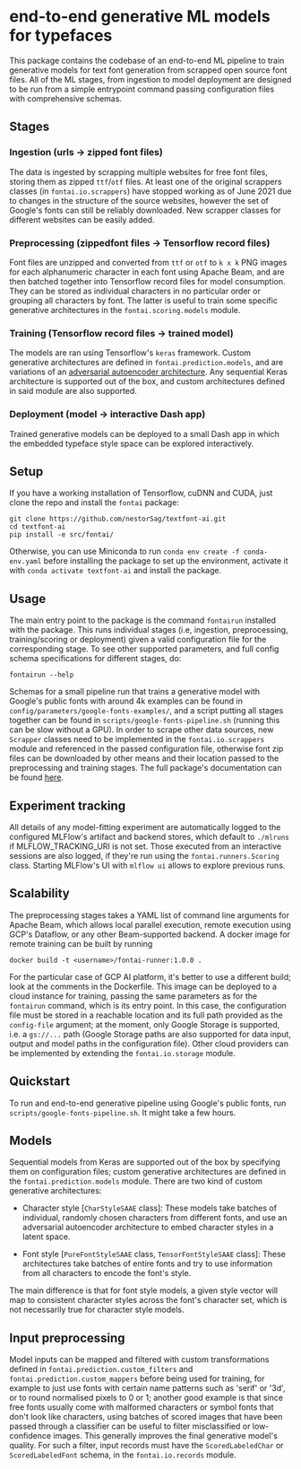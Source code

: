 
# end-to-end generative ML models for typefaces

This package contains the codebase of an end-to-end ML pipeline to train generative models for text font generation from scrapped open source font files. All of the ML stages, from ingestion to model deployment are designed to be run from a simple entrypoint command passing configuration files with comprehensive schemas. 

## Stages

### Ingestion (urls -> zipped font files)

The data is ingested by scrapping multiple websites for free font files, storing them as zipped `ttf`/`otf` files. At least one of the original scrappers classes (in `fontai.io.scrappers`) have stopped working as of June 2021 due to changes in the structure of the source websites, however the set of Google's fonts can still be reliably downloaded. New scrapper classes for different websites can be easily added.


### Preprocessing (zippedfont files -> Tensorflow record files)

Font files are unzipped and converted from `ttf` or `otf` to `k x k` PNG images for each alphanumeric character in each font using Apache Beam, and are then batched together into Tensorflow record files for model consumption. They can be stored as individual characters in no particular order or grouping all characters by font. The latter is useful to train some specific generative architectures in the `fontai.scoring.models` module.

### Training (Tensorflow record files -> trained model)

The models are ran using Tensorflow's `keras` framework. Custom generative architectures are defined in `fontai.prediction.models`, and are variations of an [adversarial autoencoder architecture](https://arxiv.org/abs/1511.05644). Any sequential Keras architecture is supported out of the box, and custom architectures defined in said module are also supported.

### Deployment (model -> interactive Dash app)

Trained generative models can be deployed to a small Dash app in which the embedded typeface style space can be explored interactively. 

## Setup

If you have a working installation of Tensorflow, cuDNN and CUDA, just clone the repo and install the `fontai` package:

```
git clone https://github.com/nestorSag/textfont-ai.git
cd textfont-ai
pip install -e src/fontai/
```

Otherwise, you can use Miniconda to run `conda env create -f conda-env.yaml` before installing the package to set up the environment, activate it with `conda activate textfont-ai` and install the package.


## Usage

The main entry point to the package is the command  `fontairun` installed with the package. This runs individual stages (i.e, ingestion, preprocessing, training/scoring or deployment) given a valid configuration file for the corresponding stage. To see other supported parameters, and full config schema specifications for different stages, do:

```
fontairun --help
```

Schemas for a small pipeline run that trains a generative model with Google's public fonts with around 4k examples can be found in `config/parameters/google-fonts-examples/`, and a script putting all stages together can be found in `scripts/google-fonts-pipeline.sh` (running this can be slow without a GPU). In order to scrape other data sources, new `Scrapper` classes need to be implemented in the `fontai.io.scrappers` module and referenced in the passed configuration file, otherwise font zip files can be downloaded by other means and their location passed to the preprocessing and training stages. The full package's documentation can be found [here](https://nestorsag.github.io/textfont-ai/).

## Experiment tracking

All details of any model-fitting experiment are automatically logged to the configured MLFlow's artifact and backend stores, which default to `./mlruns` if MLFLOW_TRACKING_URI is not set. Those executed from an interactive sessions are also logged, if they're run using the `fontai.runners.Scoring` class. Starting MLFlow's UI with `mlflow ui` allows to explore previous runs.


## Scalability

The preprocessing stages takes a YAML list of command line arguments for Apache Beam, which allows local parallel execution, remote execution using GCP's Dataflow, or any other Beam-supported backend. A docker image for remote training can be built by running 

```
docker build -t <username>/fontai-runner:1.0.0 .
```

For the particular case of GCP AI platform, it's better to use a different build; look at the comments in the Dockerfile. This image can be deployed to a cloud instance for training, passing the same parameters as for the `fontairun` command, which is its entry point. In this case, the configuration file must be stored in a reachable location and its full path provided as the `config-file` argument; at the moment, only Google Storage is supported, i.e. a `gs://...` path (Google Storage paths are also supported for data input, output and model paths in the configuration file). Other cloud providers can be implemented by extending the `fontai.io.storage` module.

## Quickstart

To run and end-to-end generative pipeline using Google's public fonts, run `scripts/google-fonts-pipeline.sh`. It might take a few hours.


## Models

Sequential models from Keras are supported out of the box by specifying them on configuration files; custom generative architectures are defined in the `fontai.prediction.models` module. There are two kind of custom generative architectures:

* Character style [`CharStyleSAAE` class]: These models take batches of individual, randomly chosen characters from different fonts, and use an adversarial autoencoder architecture to embed character styles in a latent space. 

* Font style [`PureFontStyleSAAE` class, `TensorFontStyleSAAE` class]: These architectures take batches of entire fonts and try to use information from all characters to encode the font's style. 

The main difference is that for font style models, a given style vector will map to consistent character styles across the font's character set, which is not necessarily true for character style models.

## Input preprocessing

Model inputs can be mapped and filtered with custom transformations defined in `fontai.prediction.custom_filters` and `fontai.prediction.custom_mappers` before being used for training, for example to just use fonts with certain name patterns such as 'serif' or '3d', or to round normalised pixels to 0 or 1; another good example is that since free fonts usually come with malformed characters or symbol fonts that don't look like characters, using batches of scored images that have been passed through a classifier can be useful to filter misclassified or low-confidence images. This generally improves the final generative model's quality. For such a filter, input records must have the `ScoredLabeledChar` or `ScoredLabeledFont` schema, in the `fontai.io.records` module.

